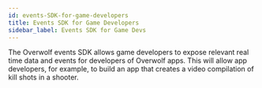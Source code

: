 ```yaml
---
id: events-SDK-for-game-developers
title: Events SDK for Game Developers
sidebar_label: Events SDK for Game Devs
---
```



The Overwolf events SDK allows game developers to expose relevant real time data and events for developers of Overwolf apps. 
This will allow app developers, for example, to build an app that creates a video compilation of kill shots in a shooter.